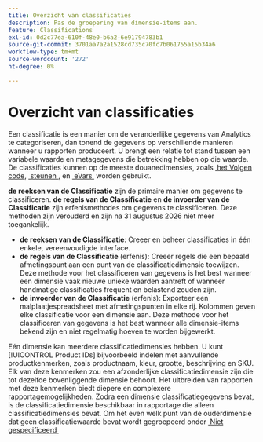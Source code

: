 ```yaml
---
title: Overzicht van classificaties
description: Pas de groepering van dimensie-items aan.
feature: Classifications
exl-id: 0d2c77ea-610f-48e0-b6a2-6e91794783b1
source-git-commit: 3701aa7a2a1528cd735c70fc7b061755a15b34a6
workflow-type: tm+mt
source-wordcount: '272'
ht-degree: 0%

---
```


# Overzicht van classificaties

Een classificatie is een manier om de veranderlijke gegevens van Analytics te categoriseren, dan tonend de gegevens op verschillende manieren wanneer u rapporten produceert. U brengt een relatie tot stand tussen een variabele waarde en metagegevens die betrekking hebben op die waarde. De classificaties kunnen op de meeste douanedimensies, zoals [&#x200B; het Volgen code &#x200B;](/help/components/dimensions/tracking-code.md), [&#x200B; steunen &#x200B;](/help/components/dimensions/prop.md), en [&#x200B; eVars &#x200B;](/help/components/dimensions/evar.md) worden gebruikt.

**de reeksen van de Classificatie** zijn de primaire manier om gegevens te classificeren. **de regels van de Classificatie** en **de invoerder van de Classificatie** zijn erfenismethodes om gegevens te classificeren. Deze methoden zijn verouderd en zijn na 31 augustus 2026 niet meer toegankelijk.

* **de reeksen van de Classificatie**: Creeer en beheer classificaties in één enkele, vereenvoudigde interface.
* **de regels van de Classificatie** (erfenis): Creeer regels die een bepaald afmetingspunt aan een punt van de classificatiedimensie toewijzen. Deze methode voor het classificeren van gegevens is het best wanneer een dimensie vaak nieuwe unieke waarden aantreft of wanneer handmatige classificaties frequent en belastend zouden zijn.
* **de invoerder van de Classificatie** (erfenis): Exporteer een malplaatjespreadsheet met afmetingspunten in elke rij. Kolommen geven elke classificatie voor een dimensie aan. Deze methode voor het classificeren van gegevens is het best wanneer alle dimensie-items bekend zijn en niet regelmatig hoeven te worden bijgewerkt.

Eén dimensie kan meerdere classificatiedimensies hebben. U kunt [!UICONTROL Product IDs] bijvoorbeeld indelen met aanvullende productkenmerken, zoals productnaam, kleur, grootte, beschrijving en SKU. Elk van deze kenmerken zou een afzonderlijke classificatiedimensie zijn die tot dezelfde bovenliggende dimensie behoort. Het uitbreiden van rapporten met deze kenmerken biedt diepere en complexere rapportagemogelijkheden. Zodra een dimensie classificatiegegevens bevat, is de classificatiedimensie beschikbaar in rapportage die alleen classificatiedimensies bevat. Om het even welk punt van de ouderdimensie dat geen classificatiewaarde bevat wordt gegroepeerd onder [&#x200B; Niet gespecificeerd &#x200B;](/help/technotes/unspecified.md)
